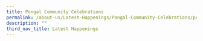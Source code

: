 ```yaml
---
title: Pongal Community Celebrations
permalink: /about-us/Latest-Happenings/Pongal-Community-Celebrations/permalink
description: ""
third_nav_title: Latest Happenings
---
```

